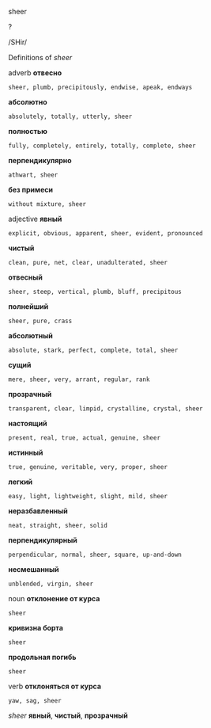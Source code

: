 sheer

?

/SHir/

Definitions of _sheer_

adverb
**отвесно**

    sheer, plumb, precipitously, endwise, apeak, endways
**абсолютно**

    absolutely, totally, utterly, sheer
**полностью**

    fully, completely, entirely, totally, complete, sheer
**перпендикулярно**

    athwart, sheer
**без примеси**

    without mixture, sheer

adjective
**явный**

    explicit, obvious, apparent, sheer, evident, pronounced
**чистый**

    clean, pure, net, clear, unadulterated, sheer
**отвесный**

    sheer, steep, vertical, plumb, bluff, precipitous
**полнейший**

    sheer, pure, crass
**абсолютный**

    absolute, stark, perfect, complete, total, sheer
**сущий**

    mere, sheer, very, arrant, regular, rank
**прозрачный**

    transparent, clear, limpid, crystalline, crystal, sheer
**настоящий**

    present, real, true, actual, genuine, sheer
**истинный**

    true, genuine, veritable, very, proper, sheer
**легкий**

    easy, light, lightweight, slight, mild, sheer
**неразбавленный**

    neat, straight, sheer, solid
**перпендикулярный**

    perpendicular, normal, sheer, square, up-and-down
**несмешанный**

    unblended, virgin, sheer

noun
**отклонение от курса**

    sheer
**кривизна борта**

    sheer
**продольная погибь**

    sheer

verb
**отклоняться от курса**

    yaw, sag, sheer

_sheer_
**явный**, **чистый**, **прозрачный**